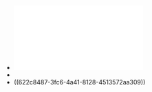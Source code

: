 - ![3386327.pdf](../assets/3386327_1647084486062_0.pdf)
-
- ((622c8487-3fc6-4a41-8128-4513572aa309))